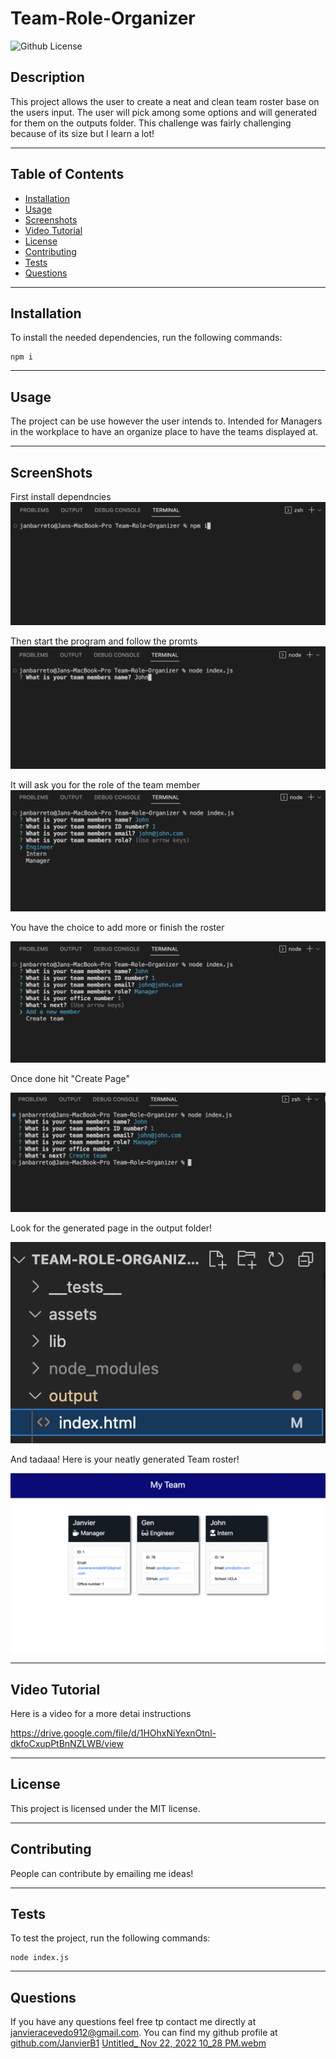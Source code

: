 # Team-Role-Organizer
![Github License](https://img.shields.io/badge/license-MIT-green)
## Description
This project allows the user to create a neat and clean team roster base on the users input. The user will pick among some options and will generated for them on the outputs folder. This challenge was fairly challenging because of its size but I learn a lot!
___
## Table of Contents
* [Installation](#installation)
* [Usage](#usage)
* [Screenshots](#ScreenShots)
* [Video Tutorial](#VideoTutorial)
* [License](#license)
* [Contributing](#contributing)
* [Tests](#tests)
* [Questions](#questions)
___
## Installation
To install the needed dependencies, run the following commands:
```
npm i 
```
___
## Usage
The project can be use however the user intends to. Intended for Managers in the workplace to have an organize place to have the teams displayed at. 

___
## ScreenShots
First install dependncies
![](./assets/Screenshot%202022-11-22%20at%2010.51.37%20PM.png)

Then start the program and follow the promts
![](./assets/Screenshot%202022-11-22%20at%2010.54.03%20PM.png)

It will ask you for the role of the team member
![](./assets/Screenshot%202022-11-22%20at%2010.54.37%20PM.png)

You have the choice to add more or finish the roster

![](./assets/Screenshot%202022-11-22%20at%2010.54.51%20PM.png)

Once done hit "Create Page"

![](./assets/Screenshot%202022-11-22%20at%2010.55.21%20PM.png)

Look for the generated page in the output folder!

![](./assets/Screenshot%202022-11-22%20at%2010.56.27%20PM.png)

And tadaaa! Here is your neatly generated Team roster!

![](./assets/Screenshot%202022-11-22%20at%2010.59.28%20PM.png)
___
## Video Tutorial
Here is a video for a more detai instructions

https://drive.google.com/file/d/1HOhxNiYexnOtnl-dkfoCxupPtBnNZLWB/view

___
## License
This project is licensed under the MIT license.
___
## Contributing
People can contribute by emailing me ideas!
___
## Tests
To test the project, run the following commands:
```
node index.js
```
___
## Questions
If you have any questions feel free tp contact me directly at janvieracevedo912@gmail.com. You can find my github profile at [github.com/JanvierB1](https://github.com/JanvierB1/) [Untitled_ Nov 22, 2022 10_28 PM.webm](https://user-images.githubusercontent.com/112591613/203464723-f781a990-1836-48b3-8f31-3a7c4e386ef8.webm)
